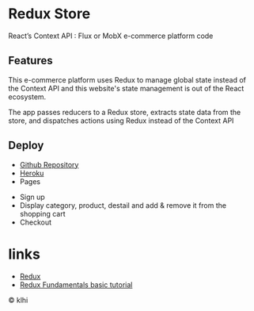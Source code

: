 # Redux Store

React’s Context API : Flux or MobX
e-commerce platform code

## Features

This e-commerce platform uses Redux to manage global state instead of the Context API and this website's state management is out of the React ecosystem.

The app passes reducers to a Redux store, extracts state data from the store, and  dispatches actions using Redux instead of the Context API



## Deploy

* [Github Repository](https://github.com/klhi3/redux-store)
* [Heroku]()
* Pages
- Sign up 
- Display category, product, destail and add & remove it from the shopping cart
- Checkout


# links

* [Redux](https://redux.js.org/)
* [Redux Fundamentals basic tutorial](https://redux.js.org/basics/basic-tutorial)


© klhi
